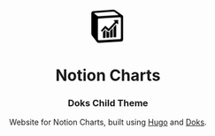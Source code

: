 <p align="center">
  <a href="https://www.notion-charts.app/">
    <img alt="Notion Charts" src="./assets/images/nc_logo.png" width="60">
  </a>
</p>

<h1 align="center">
  Notion Charts
</h1>

<h3 align="center">
  Doks Child Theme
</h3>

<p align="center">
  Website for Notion Charts, built using <a href="https://gohugo.io">Hugo</a> and <a href="https://getdoks.org">Doks</a>.
</p>

<!-- <p align="center"> -->
<!--   <a href="https://github.com/h-enk/doks-child-theme/blob/master/LICENSE"> -->
<!--     <img src="https://img.shields.io/github/license/h-enk/doks-child-theme?style=flat-square" alt="GitHub"> -->
<!--   </a> -->
<!--   <a href="https://github.com/h-enk/doks-child-theme/releases"> -->
<!--     <img src="https://img.shields.io/github/v/release/h-enk/doks-child-theme?include_prereleases&style=flat-square"alt="GitHub release (latest SemVer including pre-releases)"> -->
<!--   </a> -->
<!--   <a href="https://github.com/h-enk/doks-child-theme/actions/workflows/codeql-analysis.yml"> -->
<!--     <img src="https://img.shields.io/github/workflow/status/h-enk/doks-child-theme/CodeQL/master?style=flat-square" alt="GitHub Workflow Status (branch)"> -->
<!--   </a> -->
<!--   <a href="https://app.netlify.com/sites/hyas-child-theme/deploys"> -->
<!--     <img src="https://img.shields.io/netlify/75395a37-8537-4410-a8c3-d56bf27ec963?style=flat-square" alt="Netlify"> -->
<!--   </a> -->
<!-- </p> -->
